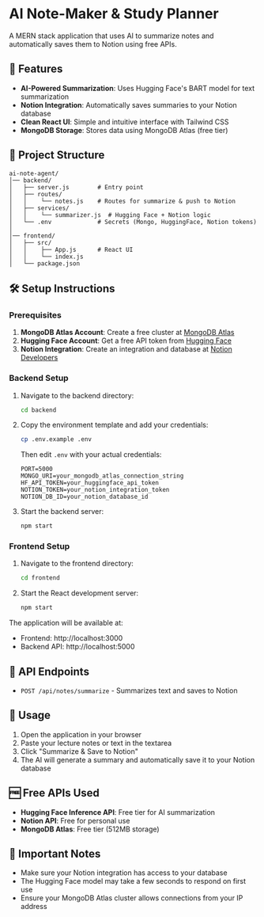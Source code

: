 # AI Note-Maker & Study Planner

A MERN stack application that uses AI to summarize notes and automatically saves them to Notion using free APIs.

## 🚀 Features

- **AI-Powered Summarization**: Uses Hugging Face's BART model for text summarization
- **Notion Integration**: Automatically saves summaries to your Notion database
- **Clean React UI**: Simple and intuitive interface with Tailwind CSS
- **MongoDB Storage**: Stores data using MongoDB Atlas (free tier)

## 📂 Project Structure

```
ai-note-agent/
│── backend/
│   ├── server.js        # Entry point
│   ├── routes/
│   │    └── notes.js    # Routes for summarize & push to Notion
│   ├── services/
│   │    └── summarizer.js  # Hugging Face + Notion logic
│   └── .env             # Secrets (Mongo, HuggingFace, Notion tokens)
│
│── frontend/
│   ├── src/
│   │    ├── App.js      # React UI
│   │    └── index.js
│   └── package.json
```

## 🛠️ Setup Instructions

### Prerequisites

1. **MongoDB Atlas Account**: Create a free cluster at [MongoDB Atlas](https://www.mongodb.com/atlas)
2. **Hugging Face Account**: Get a free API token from [Hugging Face](https://huggingface.co/settings/tokens)
3. **Notion Integration**: Create an integration and database at [Notion Developers](https://developers.notion.com/)

### Backend Setup

1. Navigate to the backend directory:
   ```bash
   cd backend
   ```

2. Copy the environment template and add your credentials:
   ```bash
   cp .env.example .env
   ```

   Then edit `.env` with your actual credentials:
   ```env
   PORT=5000
   MONGO_URI=your_mongodb_atlas_connection_string
   HF_API_TOKEN=your_huggingface_api_token
   NOTION_TOKEN=your_notion_integration_token
   NOTION_DB_ID=your_notion_database_id
   ```

3. Start the backend server:
   ```bash
   npm start
   ```

### Frontend Setup

1. Navigate to the frontend directory:
   ```bash
   cd frontend
   ```

2. Start the React development server:
   ```bash
   npm start
   ```

The application will be available at:
- Frontend: http://localhost:3000
- Backend API: http://localhost:5000

## 🔧 API Endpoints

- `POST /api/notes/summarize` - Summarizes text and saves to Notion

## 📝 Usage

1. Open the application in your browser
2. Paste your lecture notes or text in the textarea
3. Click "Summarize & Save to Notion"
4. The AI will generate a summary and automatically save it to your Notion database

## 🆓 Free APIs Used

- **Hugging Face Inference API**: Free tier for AI summarization
- **Notion API**: Free for personal use
- **MongoDB Atlas**: Free tier (512MB storage)

## 🚨 Important Notes

- Make sure your Notion integration has access to your database
- The Hugging Face model may take a few seconds to respond on first use
- Ensure your MongoDB Atlas cluster allows connections from your IP address
